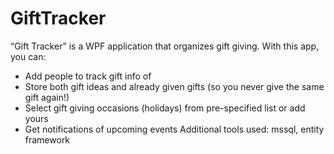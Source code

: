 # GiftTracker
“Gift Tracker” is a WPF application that organizes gift giving. With this app, you can:
- Add people to track gift info of
- Store both gift ideas and already given gifts (so you never give the same gift again!)
- Select gift giving occasions (holidays) from pre-specified list or add yours
- Get notifications of upcoming events
Additional tools used: mssql, entity framework

